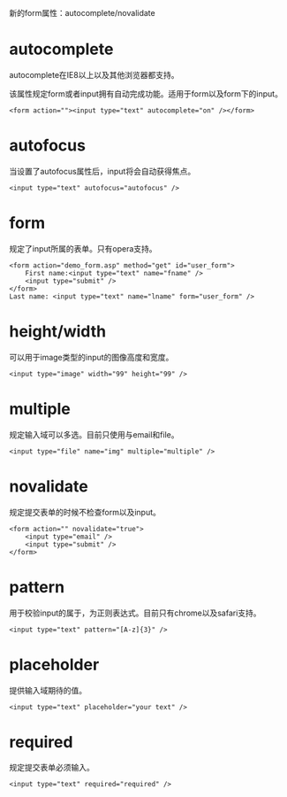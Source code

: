 新的form属性：autocomplete/novalidate

# autocomplete

autocomplete在IE8以上以及其他浏览器都支持。

该属性规定form或者input拥有自动完成功能。适用于form以及form下的input。

    <form action=""><input type="text" autocomplete="on" /></form>



# autofocus

当设置了autofocus属性后，input将会自动获得焦点。

    <input type="text" autofocus="autofocus" />



# form

规定了input所属的表单。只有opera支持。

    <form action="demo_form.asp" method="get" id="user_form">
        First name:<input type="text" name="fname" />
        <input type="submit" />
    </form>
    Last name: <input type="text" name="lname" form="user_form" />



# height/width

可以用于image类型的input的图像高度和宽度。

    <input type="image" width="99" height="99" />
    


# multiple

规定输入域可以多选。目前只使用与email和file。

    <input type="file" name="img" multiple="multiple" />



# novalidate

规定提交表单的时候不检查form以及input。

    <form action="" novalidate="true">
        <input type="email" />
        <input type="submit" />
    </form>



# pattern

用于校验input的属于，为正则表达式。目前只有chrome以及safari支持。

    <input type="text" pattern="[A-z]{3}" />



# placeholder

提供输入域期待的值。

    <input type="text" placeholder="your text" />
    
    

# required

规定提交表单必须输入。

    <input type="text" required="required" />
    
